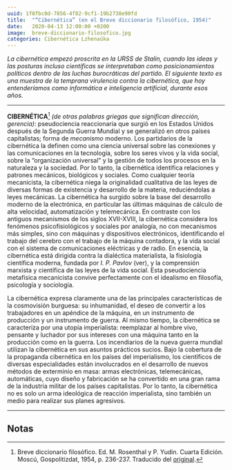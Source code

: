 ```yaml
---
uuid: 1f8fbc0d-7856-4f82-9cf1-19b2738e90fd
title:  "“Cibernética” (en el Breve diccionario filosófico, 1954)"
date:   2020-04-13 12:00:00 +0200
image:  breve-diccionario-filosofico.jpg
categories: Cibernética Lzhenaúka
---
```


_La cibernética empezó proscrita en la URSS de Stalin, cuando las ideas y las posturas incluso científicas se interpretaban como posicionamientos políticos dentro de las luchas burocráticas del partido. El siguiente texto es una muestra de la temprana virulencia contra la cibernética, que hoy entenderíamos como informática e inteligencia artificial, durante esos años._

---

**CIBERNÉTICA**[^1] _(de otras palabras griegas que significan dirección, gerencia)_: pseudociencia reaccionaria que surgió en los Estados Unidos después de la Segunda Guerra Mundial y se generalizó en otros países capitalistas; forma de _mecanismo_ moderno. Los partidarios de la cibernética la definen como una ciencia universal sobre las conexiones y las comunicaciones en la tecnología, sobre los seres vivos y la vida social, sobre la “organización universal” y la gestión de todos los procesos en la naturaleza y la sociedad. Por lo tanto, la cibernética identifica relaciones y patrones mecánicos, biológicos y sociales. Como cualquier teoría mecanicista, la cibernética niega la originalidad cualitativa de las leyes de diversas formas de existencia y desarrollo de la materia, reduciéndolas a leyes mecánicas. La cibernética ha surgido sobre la base del desarrollo moderno de la electrónica, en particular las últimas máquinas de cálculo de alta velocidad, automatización y telemecánica. En contraste con los antiguos mecanismos de los siglos XVII-XVIII, la cibernética considera los fenómenos psicofisiológicos y sociales por analogía, no con mecanismos más simples, sino con máquinas y dispositivos electrónicos, identificando el trabajo del cerebro con el trabajo de la máquina contadora, y la vida social con el sistema de comunicaciones eléctricas y de radio. En esencia, la cibernética está dirigida contra la dialéctica materialista, la fisiología científica moderna, fundada por _I. P. Pavlov_ (ver), y la comprensión marxista y científica de las leyes de la vida social. Esta pseudociencia metafísica mecanicista convive perfectamente con el idealismo en filosofía, psicología y sociología.

La cibernética expresa claramente una de las principales características de la cosmovisión burguesa: su inhumanidad, el deseo de convertir a los trabajadores en un apéndice de la máquina, en un instrumento de producción y un instrumento de guerra. Al mismo tiempo, la cibernética se caracteriza por una utopía imperialista: reemplazar al hombre vivo, pensante y luchador por sus intereses con una máquina tanto en la producción como en la guerra. Los incendiarios de la nueva guerra mundial utilizan la cibernética en sus asuntos prácticos sucios. Bajo la cobertura de la propaganda cibernética en los países del imperialismo, los científicos de diversas especialidades están involucrados en el desarrollo de nuevos métodos de exterminio en masa: armas electrónicas, telemecánicas, automáticas, cuyo diseño y fabricación se ha convertido en una gran rama de la industria militar de los países capitalistas. Por lo tanto, la cibernética no es solo un arma ideológica de reacción imperialista, sino también un medio para realizar sus planes agresivos.

---

## Notas

[^1]: Breve diccionario filosófico. Ed. M. Rosenthal y P. Yudin. Cuarta Edición. Moscú, Gospolitizdat, 1954, p. 236-237. Traducido del <a href="http://ponjatija.ru/node/1485">original</a>.
